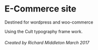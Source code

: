 # E-Commerce site
Destined for wordpress and woo-commerce


Using the Cult typography frame work.


###### Created by Richard Middleton March 2017
